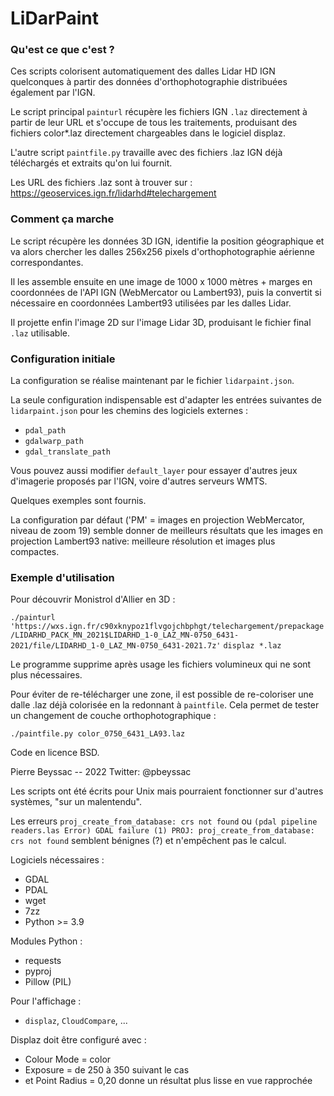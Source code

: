 LiDarPaint
==========

### Qu'est ce que c'est ?

Ces scripts colorisent automatiquement des dalles Lidar HD IGN quelconques à partir des données d'orthophotographie distribuées également par l'IGN.

Le script principal `painturl` récupère les fichiers IGN `.laz` directement à partir de leur URL et s'occupe de tous les traitements, produisant des fichiers color*.laz directement chargeables dans le logiciel displaz.

L'autre script `paintfile.py` travaille avec des fichiers .laz IGN déjà téléchargés et extraits qu'on lui fournit.

Les URL des fichiers .laz sont à trouver sur :
https://geoservices.ign.fr/lidarhd#telechargement

### Comment ça marche

Le script récupère les données 3D IGN, identifie la position géographique et va alors chercher les dalles 256x256 pixels d'orthophotographie aérienne correspondantes.

Il les assemble ensuite en une image de 1000 x 1000 mètres + marges en coordonnées de l'API IGN (WebMercator ou Lambert93), puis la convertit si nécessaire en coordonnées Lambert93 utilisées par les dalles Lidar.

Il projette enfin l'image 2D sur l'image Lidar 3D, produisant le fichier final `.laz` utilisable.

### Configuration initiale

La configuration se réalise maintenant par le fichier `lidarpaint.json`.

La seule configuration indispensable est d'adapter les entrées suivantes de `lidarpaint.json` pour les chemins des logiciels externes :

* `pdal_path`
* `gdalwarp_path`
* `gdal_translate_path`

Vous pouvez aussi modifier `default_layer` pour essayer d'autres jeux d'imagerie proposés par l'IGN, voire d'autres serveurs WMTS.

Quelques exemples sont fournis.

La configuration par défaut ('PM' = images en projection WebMercator, niveau de zoom 19) semble donner de meilleurs résultats que les images en projection Lambert93 native: meilleure résolution et images plus compactes.

### Exemple d'utilisation

Pour découvrir Monistrol d'Allier en 3D :

`./painturl 'https://wxs.ign.fr/c90xknypoz1flvgojchbphgt/telechargement/prepackage/LIDARHD_PACK_MN_2021$LIDARHD_1-0_LAZ_MN-0750_6431-2021/file/LIDARHD_1-0_LAZ_MN-0750_6431-2021.7z'`
`displaz *.laz`

Le programme supprime après usage les fichiers volumineux qui ne sont plus nécessaires.

Pour éviter de re-télécharger une zone, il est possible de re-coloriser
une dalle .laz déjà colorisée en la redonnant à `paintfile`. Cela
permet de tester un changement de couche orthophotographique :

`./paintfile.py color_0750_6431_LA93.laz`

Code en licence BSD.

Pierre Beyssac -- 2022
Twitter: @pbeyssac

Les scripts ont été écrits pour Unix mais pourraient fonctionner sur d'autres systèmes, "sur un malentendu".

Les erreurs `proj_create_from_database: crs not found` ou
`(pdal pipeline readers.las Error) GDAL failure (1) PROJ: proj_create_from_database: crs not found`
semblent bénignes (?) et n'empêchent pas le calcul.

Logiciels nécessaires :
* GDAL
* PDAL
* wget
* 7zz
* Python >= 3.9

Modules Python :
* requests
* pyproj
* Pillow (PIL)

Pour l'affichage :
* `displaz`, `CloudCompare`, ...

Displaz doit être configuré avec :
* Colour Mode = color
* Exposure = de 250 à 350 suivant le cas
* et Point Radius = 0,20 donne un résultat plus lisse en vue rapprochée
